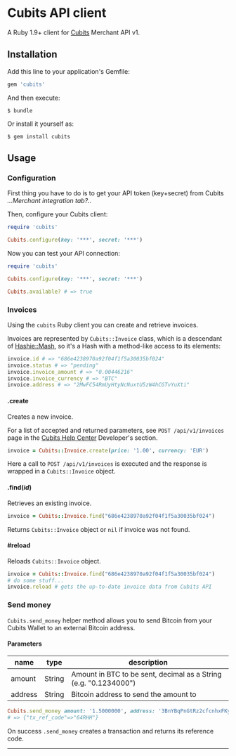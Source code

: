 # Cubits API client

A Ruby 1.9+ client for [Cubits](https://cubits.com) Merchant API v1.

## Installation

Add this line to your application's Gemfile:

```ruby
gem 'cubits'
```

And then execute:

    $ bundle

Or install it yourself as:

    $ gem install cubits

## Usage

### Configuration

First thing you have to do is to get your API token (key+secret) from Cubits  *...Merchant integration tab?..*

Then, configure your Cubits client:
```ruby
require 'cubits'

Cubits.configure(key: '***', secret: '***')
```

Now you can test your API connection:
```ruby
require 'cubits'

Cubits.configure(key: '***', secret: '***')

Cubits.available? # => true
```

### Invoices

Using the `cubits` Ruby client you can create and retrieve invoices.

Invoices are represented by `Cubits::Invoice` class, which is a descendant of [Hashie::Mash](https://github.com/intridea/hashie#mash),
so it's a Hash with a method-like access to its elements:

```ruby
invoice.id # => "686e4238970a92f04f1f5a30035bf024"
invoice.status # => "pending"
invoice.invoice_amount # => "0.00446216"
invoice.invoice_currency # => "BTC"
invoice.address # => "2MwFC54RmUyHtyNcNuxtU5zW4hCGTvYuXti"
```

#### .create

Creates a new invoice.

For a list of accepted and returned parameters, see `POST /api/v1/invoices` page in the [Cubits Help Center](https://cubits.com/help) Developer's section.


```ruby
invoice = Cubits::Invoice.create(price: '1.00', currency: 'EUR')
```

Here a call to `POST /api/v1/invoices` is executed and the response is wrapped in a `Cubits::Invoice` object.


#### .find(*id*)

Retrieves an existing invoice.

```ruby
invoice = Cubits::Invoice.find("686e4238970a92f04f1f5a30035bf024")
```

Returns `Cubits::Invoice` object or `nil` if invoice was not found.


#### #reload

Reloads `Cubits::Invoice` object.
```ruby
invoice = Cubits::Invoice.find("686e4238970a92f04f1f5a30035bf024")
# do some stuff...
invoice.reload # gets the up-to-date invoice data from Cubits API
```

### Send money

`Cubits.send_money` helper method allows you to send Bitcoin from your Cubits Wallet to an external Bitcoin address.

#### Parameters
name     | type    | description
---------|---------|---------------------
amount   | String  | Amount in BTC to be sent, decimal as a String (e.g. "0.1234000")
address  | String  | Bitcoin address to send the amount to

```ruby
Cubits.send_money amount: '1.5000000', address: '3BnYBqPnGtRz2cfcnhxFKy3JswU3biMk5q'
# => {"tx_ref_code"=>"64RHH"}
```

On success `.send_money` creates a transaction and returns its reference code.

----



